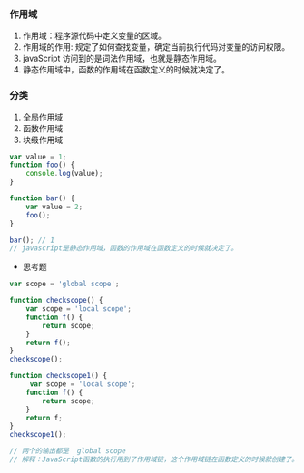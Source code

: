 ### 作用域

1. 作用域：程序源代码中定义变量的区域。
2. 作用域的作用: 规定了如何查找变量，确定当前执行代码对变量的访问权限。
3. javaScript 访问到的是词法作用域，也就是静态作用域。
4. 静态作用域中，函数的作用域在函数定义的时候就决定了。

### 分类
1. 全局作用域
2. 函数作用域
3. 块级作用域

```js
var value = 1;
function foo() {
    console.log(value);
}

function bar() {
    var value = 2;
    foo();
}

bar(); // 1
// javascript是静态作用域，函数的作用域在函数定义的时候就决定了。
```
- 思考题
```js
var scope = 'global scope';

function checkscope() {
    var scope = 'local scope';
    function f() {
        return scope;
    }
    return f();
}
checkscope();

function checkscope1() {
     var scope = 'local scope';
    function f() {
        return scope;
    }
    return f;
}
checkscope1();

// 两个的输出都是  global scope
// 解释：JavaScript函数的执行用到了作用域链，这个作用域链在函数定义的时候就创建了。嵌套函数f()定义在这个作用域链里，其中的变量scope一定是局部变量，不管何时何地执行函数f(),这种绑定在执行f()时依然有效。
```
